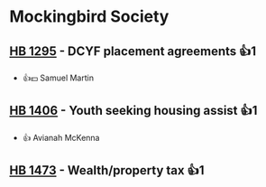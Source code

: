 # Mockingbird Society

## [HB 1295](/bill/2023-24/hb/1295/) - DCYF placement agreements 👍1  
* 👍💵 Samuel Martin

## [HB 1406](/bill/2023-24/hb/1406/) - Youth seeking housing assist 👍1  
* 👍 Avianah McKenna

## [HB 1473](/bill/2023-24/hb/1473/) - Wealth/property tax 👍1  